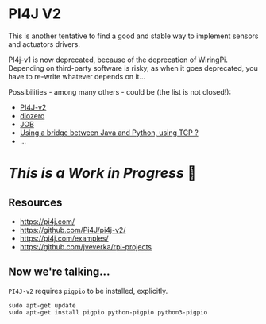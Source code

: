 # PI4J V2
This is another tentative to find a good and stable way to implement sensors and actuators drivers.

PI4j-v1 is now deprecated, because of the deprecation of WiringPi.  
Depending on third-party software is risky, as when it goes deprecated, you have to re-write whatever depends on it...

Possibilities - among many others - could be (the list is not closed!):
- [PI4J-v2](https://github.com/Pi4J/pi4j-v2/)
- [diozero](https://github.com/mattjlewis/diozero)
- [JOB](https://github.com/OlivierLD/JOB)
- [Using a bridge between Java and Python, using TCP ?](../java-python/README.md)
- ...

# _This is a Work in Progress_ 🚧

## Resources
- <https://pi4j.com/>
- <https://github.com/Pi4J/pi4j-v2/>
- <https://pi4j.com/examples/>
- <https://github.com/jveverka/rpi-projects>

## Now we're talking...
`PI4J-v2` requires `pigpio` to be installed, explicitly.
```
sudo apt-get update
sudo apt-get install pigpio python-pigpio python3-pigpio
```

